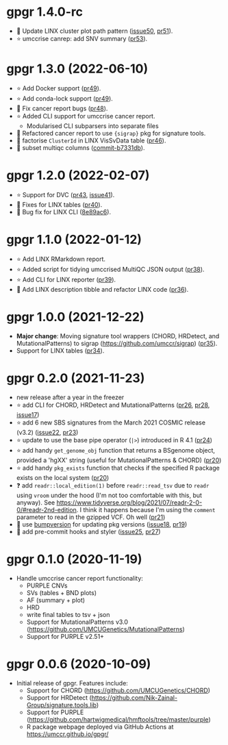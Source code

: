 # gpgr 1.4.0-rc

- :bug: Update LINX cluster plot path pattern ([issue50](https://github.com/umccr/gpgr/issues/50),
  [pr51](https://github.com/umccr/gpgr/pull/51)).
- :star: umccrise canrep: add SNV summary ([pr53](https://github.com/umccr/gpgr/pull/53)).

# gpgr 1.3.0 (2022-06-10)

- :star: Add Docker support ([pr49](https://github.com/umccr/gpgr/pull/49)).
- :star: Add conda-lock support ([pr49](https://github.com/umccr/gpgr/pull/49)).
- :bug: Fix cancer report bugs ([pr48](https://github.com/umccr/gpgr/pull/48)).
- :star: Added CLI support for umccrise cancer report.
  - Modularised CLI subparsers into separate files
- :wrench: Refactored cancer report to use `{sigrap}` pkg for signature tools.
- :wrench: factorise `ClusterId` in LINX VisSvData table ([pr46](https://github.com/umccr/gpgr/pull/46)).
- :wrench: subset multiqc columns ([commit-b7331db](https://github.com/umccr/gpgr/commit/b7331db86151bcbd82268dad264acf823df7471d)).

# gpgr 1.2.0 (2022-02-07)

- :star: Support for DVC ([pr43](https://github.com/umccr/gpgr/pull/43), [issue41](https://github.com/umccr/gpgr/issues/41)).
- :wrench: Fixes for LINX tables ([pr40](https://github.com/umccr/gpgr/pull/40)).
- :wrench: Bug fix for LINX CLI ([8e89ac6](https://github.com/umccr/gpgr/commit/8e89ac67ba45d64e814772b1c12d6fc3b8e7a45d)).

# gpgr 1.1.0 (2022-01-12)

- :star: Add LINX RMarkdown report.
- :star: Added script for tidying umccrised MultiQC JSON output ([pr38](https://github.com/umccr/gpgr/pull/38)).
- :star: Add CLI for LINX reporter ([pr39](https://github.com/umccr/gpgr/pull/39)).
- :wrench: Add LINX description tibble and refactor LINX code ([pr36](https://github.com/umccr/gpgr/pull/36)).

# gpgr 1.0.0 (2021-12-22)

- **Major change**: Moving signature tool wrappers (CHORD, HRDetect, and
  MutationalPatterns) to sigrap (https://github.com/umccr/sigrap)
  ([pr35](https://github.com/umccr/gpgr/pull/35)).
- Support for LINX tables ([pr34](https://github.com/umccr/gpgr/pull/34)).

# gpgr 0.2.0 (2021-11-23)

- new release after a year in the freezer
- :star: add CLI for CHORD, HRDetect and MutationalPatterns
  ([pr26](https://github.com/umccr/gpgr/pull/26),
  [pr28](https://github.com/umccr/gpgr/pull/28),
  [issue17](https://github.com/umccr/gpgr/issues/17))
- :star: add 6 new SBS signatures from the March 2021 COSMIC release (v3.2)
  ([issue22](https://github.com/umccr/gpgr/issues/22),
  [pr23](https://github.com/umccr/gpgr/pull/23))
- :star: update to use the base pipe operator (`|>`) introduced in R 4.1
  ([pr24](https://github.com/umccr/gpgr/pull/24))
- :star: add handy `get_genome_obj` function that returns a BSgenome object, provided
  a 'hgXX' string (useful for MutationalPatterns & CHORD)
  ([pr20](https://github.com/umccr/gpgr/pull/20))
- :star: add handy `pkg_exists` function that checks if the specified R package
  exists on the local system ([pr20](https://github.com/umccr/gpgr/pull/20))
- :question: add `readr::local_edition(1)` before `readr::read_tsv` due to
  `readr` using `vroom` under the hood (I'm not too comfortable with this,
  but anyway). See <https://www.tidyverse.org/blog/2021/07/readr-2-0-0/#readr-2nd-edition>.
  I think it happens because I'm using the `comment` parameter to read in the
  gzipped VCF. Oh well ([pr21](https://github.com/umccr/gpgr/pull/21))
- :wrench: use [bumpversion](https://github.com/c4urself/bump2version) for
  updating pkg versions
  ([issue18](https://github.com/umccr/gpgr/issues/18),
  [pr19](https://github.com/umccr/gpgr/pull/19))
- :wrench: add pre-commit hooks and styler
  ([issue25](https://github.com/umccr/gpgr/issues/25),
  [pr27](https://github.com/umccr/gpgr/pull/27))

# gpgr 0.1.0 (2020-11-19)

- Handle umccrise cancer report functionality:
  - PURPLE CNVs
  - SVs (tables + BND plots)
  - AF (summary + plot)
  - HRD
  - write final tables to tsv + json
  - Support for MutationalPatterns v3.0 (https://github.com/UMCUGenetics/MutationalPatterns)
  - Support for PURPLE v2.51+

# gpgr 0.0.6 (2020-10-09)

- Initial release of gpgr. Features include:
  - Support for CHORD (https://github.com/UMCUGenetics/CHORD)
  - Support for HRDetect (https://github.com/Nik-Zainal-Group/signature.tools.lib)
  - Support for PURPLE (https://github.com/hartwigmedical/hmftools/tree/master/purple)
  - R package webpage deployed via GitHub Actions at https://umccr.github.io/gpgr/
